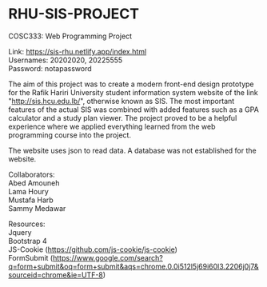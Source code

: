 # RHU-SIS-PROJECT  
  
COSC333: Web Programming Project  

Link: https://sis-rhu.netlify.app/index.html  
Usernames: 20202020, 20225555  
Password: notapassword  
  
The aim of this project was to create a modern front-end design prototype for the Rafik Hariri University student information system website of the link "http://sis.hcu.edu.lb/", otherwise known as SIS. The most important features of the actual SIS was combined with added features such as a GPA calculator and a study plan viewer. The project proved to be a helpful experience where we applied everything learned from the web programming course into the project. 

The website uses json to read data. A database was not established for the website.
  
Collaborators:  
Abed Amouneh  
Lama Houry  
Mustafa Harb  
Sammy Medawar  

Resources:  
Jquery  
Bootstrap 4  
JS-Cookie (https://github.com/js-cookie/js-cookie)  
FormSubmit (https://www.google.com/search?q=form+submit&oq=form+submit&aqs=chrome.0.0i512l5j69i60l3.2206j0j7&sourceid=chrome&ie=UTF-8)
